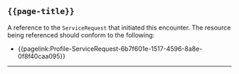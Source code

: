 ## <code>{{page-title}}</code>

A reference to the `ServiceRequest` that initiated this encounter. The resource being referenced should conform to the following:

- {{pagelink:Profile-ServiceRequest-6b7f601e-1517-4596-8a8e-0f8f40caa095}}

---


